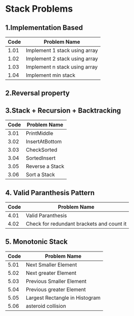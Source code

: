 # Stack Problems

## 1.Implementation Based
| Code  | Problem Name          
|-------|------------------------
| 1.01  | Implement 1 stack using array        
| 1.02  | Implement 2 stack using array     
| 1.03  | Implement n stack using array     
| 1.04  | Implement min stack

## 2.Reversal property


## 3.Stack + Recursion + Backtracking
| Code  | Problem Name          
|-------|------------------------
| 3.01  | PrintMiddle      
| 3.02  | InsertAtBottom   
| 3.03  | CheckSorted 
| 3.04  | SortedInsert
| 3.05  | Reverse a Stack
| 3.06  | Sort a Stack

## 4. Valid Paranthesis Pattern
| Code  | Problem Name          
|-------|------------------------
| 4.01  | Valid Paranthesis  
| 4.02  | Check for redundant brackets and count it   

## 5. Monotonic Stack
| Code  | Problem Name          
|-------|------------------------
| 5.01  | Next Smaller Element 
| 5.02  | Next greater Element
| 5.03  | Previous Smaller Element
| 5.04  | Previous greater Element
| 5.05  | Largest Rectangle in Histogram
| 5.06  | asteroid collision

